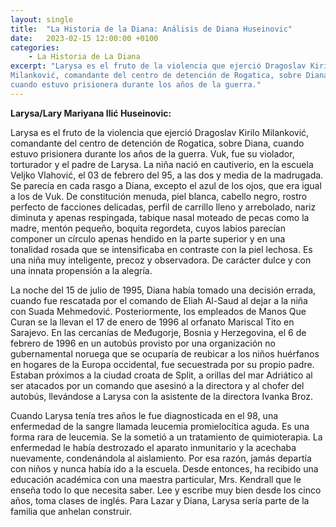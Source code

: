 ```yaml
---
layout: single
title:  "La Historia de la Diana: Análisis de Diana Huseinovic"
date:   2023-02-15 12:00:00 +0100
categories: 
    - La Historia de La Diana
excerpt: "Larysa es el fruto de la violencia que ejerció Dragoslav Kirilo
Milanković, comandante del centro de detención de Rogatica, sobre Diana,
cuando estuvo prisionera durante los años de la guerra."
---
```

**Larysa/Lary Mariyana Ilić Huseinovic:**

Larysa es el fruto de la violencia que ejerció Dragoslav Kirilo
Milanković, comandante del centro de detención de Rogatica, sobre Diana,
cuando estuvo prisionera durante los años de la guerra. Vuk, fue su
violador, torturador y el padre de Larysa. La niña nació en cautiverio,
en la escuela Veljko Vlahović, el 03 de febrero del 95, a las dos y
media de la madrugada. Se parecía en cada rasgo a Diana, excepto el azul
de los ojos, que era igual a los de Vuk. De constitución menuda, piel
blanca, cabello negro, rostro perfecto de facciones delicadas, perfil de
carrillo lleno y arrebolado, nariz diminuta y apenas respingada, tabique
nasal moteado de pecas como la madre, mentón pequeño, boquita regordeta,
cuyos labios parecían componer un círculo apenas hendido en la parte
superior y en una tonalidad rosada que se intensificaba en contraste con
la piel lechosa. Es una niña muy inteligente, precoz y observadora. De
carácter dulce y con una innata propensión a la alegría.

La noche del 15 de julio de 1995, Diana había tomado una decisión
errada, cuando fue rescatada por el comando de Eliah Al-Saud al dejar a
la niña con Suada Mehmedović. Posteriormente, los empleados de Manos Que
Curan se la llevan el 17 de enero de 1996 al orfanato Mariscal Tito en
Sarajevo. En las cercanías de Međugorje, Bosnia y Herzegovina, el 6 de
febrero de 1996 en un autobús provisto por una organización no
gubernamental noruega que se ocuparía de reubicar a los niños huérfanos
en hogares de la Europa occidental, fue secuestrada por su propio padre.
Estaban próximos a la ciudad croata de Split, a orillas del mar
Adriático al ser atacados por un comando que asesinó a la directora y al
chofer del autobús, llevándose a Larysa con la asistente de la directora
Ivanka Broz.

Cuando Larysa tenía tres años le fue diagnosticada en el 98, una
enfermedad de la sangre llamada leucemia promielocítica aguda. Es una
forma rara de leucemia. Se la sometió a un tratamiento de quimioterapia.
La enfermedad le había destrozado el aparato inmunitario y la acechaba
nuevamente, condenándola al aislamiento. Por esa razón, jamás departía
con niños y nunca había ido a la escuela. Desde entonces, ha recibido
una educación académica con una maestra particular, Mrs. Kendrall que le
enseña todo lo que necesita saber. Lee y escribe muy bien desde los
cinco años, toma clases de inglés. Para Lazar y Diana, Larysa sería
parte de la familia que anhelan construir.
